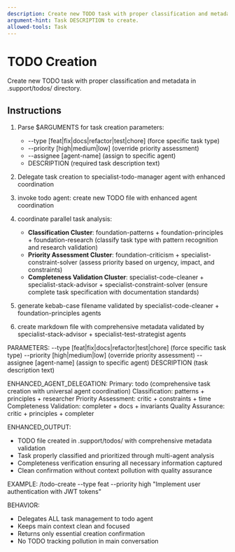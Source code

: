 ```yaml
---
description: Create new TODO task with proper classification and metadata.
argument-hint: Task DESCRIPTION to create.
allowed-tools: Task
---
```


# TODO Creation

Create new TODO task with proper classification and metadata in .support/todos/ directory.

## Instructions

1. Parse $ARGUMENTS for task creation parameters:
   - --type [feat|fix|docs|refactor|test|chore] (force specific task type)
   - --priority [high|medium|low] (override priority assessment)
   - --assignee [agent-name] (assign to specific agent)
   - DESCRIPTION (required task description text)

2. Delegate task creation to specialist-todo-manager agent with enhanced coordination
1. invoke todo agent: create new TODO file with enhanced agent coordination
2. coordinate parallel task analysis:
   - **Classification Cluster**: foundation-patterns + foundation-principles + foundation-research (classify task type with pattern recognition and research validation)
   - **Priority Assessment Cluster**: foundation-criticism + specialist-constraint-solver (assess priority based on urgency, impact, and constraints)
   - **Completeness Validation Cluster**: specialist-code-cleaner + specialist-stack-advisor + specialist-constraint-solver (ensure complete task specification with documentation standards)
3. generate kebab-case filename validated by specialist-code-cleaner + foundation-principles agents
4. create markdown file with comprehensive metadata validated by specialist-stack-advisor + specialist-test-strategist agents

PARAMETERS:
--type [feat|fix|docs|refactor|test|chore] (force specific task type)
--priority [high|medium|low] (override priority assessment)
--assignee [agent-name] (assign to specific agent)
DESCRIPTION (task description text)

ENHANCED_AGENT_DELEGATION:
Primary: todo (comprehensive task creation with universal agent coordination)
Classification: patterns + principles + researcher
Priority Assessment: critic + constraints + time
Completeness Validation: completer + docs + invariants
Quality Assurance: critic + principles + completer

ENHANCED_OUTPUT:
- TODO file created in .support/todos/ with comprehensive metadata validation
- Task properly classified and prioritized through multi-agent analysis
- Completeness verification ensuring all necessary information captured
- Clean confirmation without context pollution with quality assurance

EXAMPLE:
/todo-create --type feat --priority high "Implement user authentication with JWT tokens"

BEHAVIOR:
- Delegates ALL task management to todo agent
- Keeps main context clean and focused
- Returns only essential creation confirmation
- No TODO tracking pollution in main conversation